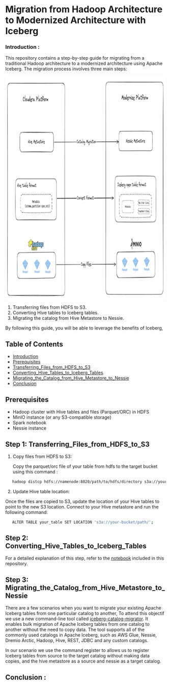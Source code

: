 # Migration from Hadoop Architecture to Modernized Architecture with Iceberg


### Introduction :

This repository contains a step-by-step guide for migrating from a traditional Hadoop architecture to a modernized architecture using Apache Iceberg. The migration process involves three main steps:


<p align="center">
    <img src="img/archi.png" alt="Logo" width="600" height="700" >
</p>

1.  Transferring files from HDFS to S3.
2.  Converting Hive tables to Iceberg tables.
3.  Migrating the catalog from Hive Metastore to Nessie.


By following this guide, you will be able to leverage the benefits of Iceberg,



## Table of Contents

- [Introduction](#Introduction)
- [Prerequisites](#Prerequisites)
- [Transferring_Files_from_HDFS_to_S3](#Transferring_Files_from_HDFS_to_S3)
- [Converting_Hive_Tables_to_Iceberg_Tables](#Converting_Hive_Tables_to_Iceberg_Tables)
- [Migrating_the_Catalog_from_Hive_Metastore_to_Nessie](#Migrating_the_Catalog_from_Hive_Metastore_to_Nessie)
- [Conclusion](#Conclusion)

## Prerequisites 

- Hadoop cluster with Hive tables and files (Parquet/ORC) in HDFS
- MinIO instance (or any S3-compatible storage)
- Spark notebook 
- Nessie instance

## Step 1: Transferring_Files_from_HDFS_to_S3

1. Copy files from HDFS to S3: 
    
   Copy the parquet/orc file of your table from hdfs to the target bucket using this command :

``` sh
   hadoop distcp hdfs://namenode:8020/path/to/hdfs/directory s3a://your-bucket/path/
```

2. Update Hive table location:

Once the files are copied to S3, update the location of your Hive tables to point to the new S3 location. Connect to your Hive metastore and run the following command:

``` sh
   ALTER TABLE your_table SET LOCATION 's3a://your-bucket/path/';
```

## Step 2: Converting_Hive_Tables_to_Iceberg_Tables

For a detailed explanation of this step, refer to the [notebook](/notebook/Migration_hive_iceberg.ipynb) included in this repository.


## Step 3: Migrating_the_Catalog_from_Hive_Metastore_to_Nessie

There are a few scenarios when you want to migrate your existing Apache Iceberg tables from one particular catalog to another, To attend this objectif we use a new command-line tool called [iceberg-catalog-migrator](https://github.com/projectnessie/iceberg-catalog-migrator). It enables bulk migration of Apache Iceberg tables from one catalog to another without the need to copy data. The tool supports all of the commonly used catalogs in Apache Iceberg, such as AWS Glue, Nessie, Dremio Arctic, Hadoop, Hive, REST, JDBC and any custom catalogs. 

In our scenario we use the command register to allows us to register Iceberg tables from source to the target catalog without making data copies, and the hive metastore as a source and nessie as a target catalog.


## Conclusion :




